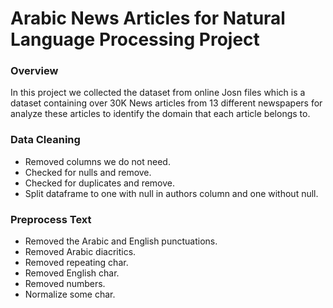 # Arabic News Articles for Natural Language Processing Project
### Overview
In this project we collected the dataset from online Josn files which is a dataset containing over 30K News articles from 13 different newspapers for analyze these articles to identify the domain that each article belongs to.
### Data Cleaning
- Removed columns we do not need.
- Checked for nulls and remove.
- Checked for duplicates and remove.
- Split dataframe to one with null in authors column and one without null. 
### Preprocess Text
- Removed the Arabic and English punctuations.
- Removed Arabic diacritics.
- Removed repeating char.
- Removed English char.
- Removed numbers.
- Normalize some char.


